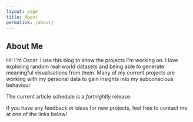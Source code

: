 ```yaml
---
layout: page
title: About
permalink: /about/
---
```


## About Me
Hi! I'm Oscar. I use this blog to show the projects I'm working on.
I love exploring random real-world datasets and being able to generate meaningful visualisations from them.
Many of my current projects are working with my personal data to gain insights into my subconscious behaviour. 

The current article schedule is a *fortnightly* release. 

If you have any feedback or ideas for new projects, feel free to contact me at one of the links below!